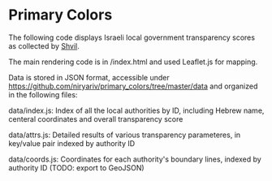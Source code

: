 Primary Colors
==============

The following code displays Israeli local government transparency scores as collected by [Shvil](http://www.ti-israel.org/).

The main rendering code is in /index.html and used Leaflet.js for mapping.

Data is stored in JSON format, accessible under https://github.com/niryariv/primary_colors/tree/master/data and organized in the following files:

data/index.js: Index of all the local authorities by ID, including Hebrew name, centeral coordinates and overall transparency score

data/attrs.js: Detailed results of various transparency parameteres, in key/value pair indexed by authority ID

data/coords.js: Coordinates for each authority's boundary lines, indexed by authority ID (TODO: export to GeoJSON)